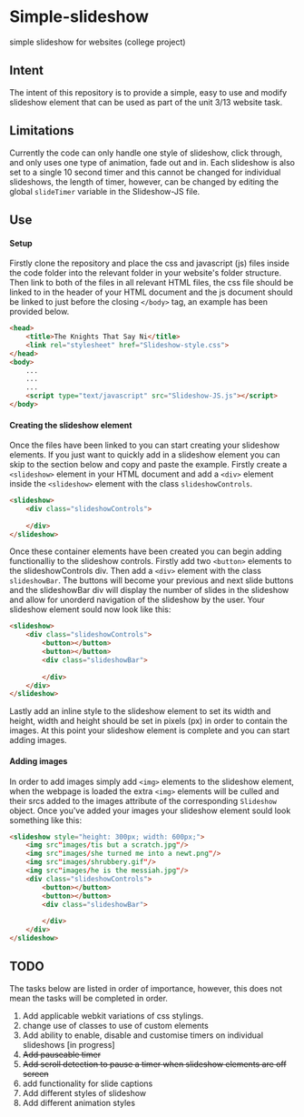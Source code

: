# Simple-slideshow
simple slideshow for websites (college project)

## Intent

The intent of this repository is to provide a simple, easy to use and modify slideshow element that can be used as part of the unit 3/13 website task.

## Limitations
Currently the code can only handle one style of slideshow, click through, and only uses one type of animation, fade out and in. Each slideshow is also set to a single 10 second timer and this cannot be changed for individual slideshows, the length of timer, however, can be changed by editing the global `slideTimer` variable in the Slideshow-JS file.

## Use

#### Setup

Firstly clone the repository and place the css and javascript (js) files inside the code folder into the relevant folder in your website's folder structure. Then link to both of the files in all relevant HTML files, the css file should be linked to in the header of your HTML document and the js document should be linked to just before the closing `</body>` tag, an example has been provided below.

```html
<head>
	<title>The Knights That Say Ni</title>
	<link rel="stylesheet" href="Slideshow-style.css">
</head>
<body>
	...
	...
	...
	<script type="text/javascript" src="Slideshow-JS.js"></script>
</body>
```
#### Creating the slideshow element

Once the files have been linked to you can start creating your slideshow elements. If you just want to quickly add in a slideshow element you can skip to the section below and copy and paste the example. Firstly create a `<slideshow>` element in your HTML document and add a `<div>` element inside the `<slideshow>` element with the class `slideshowControls`.

```html
<slideshow>
	<div class="slideshowControls">
		
	</div>
</slideshow>
```
Once these container elements have been created you can begin adding functionalliy to the slideshow controls. Firstly add two `<button>` elements to the slideshowControls div. Then add a `<div>` element with the class `slideshowBar`. The buttons will become your previous and next slide buttons and the slideshowBar div will display the number of slides in the slideshow and allow for unorderd navigation of the slideshow by the user. Your slideshow element sould now look like this:

```html
<slideshow>
	<div class="slideshowControls">
		<button></button>
		<button></button>
		<div class="slideshowBar">
			
		</div>
	</div>
</slideshow>
```
Lastly add an inline style to the slideshow element to set its width and height, width and height should be set in pixels (px) in order to contain the images. At this point your slideshow element is complete and you can start adding images.

#### Adding images

In order to add images simply add `<img>` elements to the slideshow element, when the webpage is loaded the extra `<img>` elements will be culled and their srcs added to the images attribute of the corresponding `Slideshow` object. Once you've added your images your slideshow element sould look something like this:
```html
<slideshow style="height: 300px; width: 600px;">
	<img src"images/tis but a scratch.jpg"/>
	<img src"images/she turned me into a newt.png"/>
	<img src"images/shrubbery.gif"/>
	<img src"images/he is the messiah.jpg"/>
	<div class="slideshowControls">
		<button></button>
		<button></button>
		<div class="slideshowBar">
			
		</div>
	</div>
</slideshow>
```

## TODO
The tasks below are listed in order of importance, however, this does not mean the tasks will be completed in order.
1. Add applicable webkit variations of css stylings.
1. change use of classes to use of custom elements
1. Add ability to enable, disable and customise timers on individual slideshows [in progress]
1. ~~Add pauseable timer~~
1. ~~Add scroll detection to pause a timer when slideshow elements are off screen~~
1. add functionality for slide captions
1. Add different styles of slideshow
1. Add different animation styles
